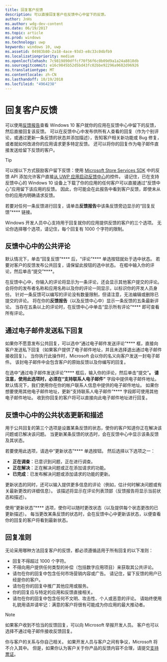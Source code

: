 ```yaml
---
title: 回复客户反馈
description: 可以直接回复客户在反馈中心中留下的反馈。
author: JnHs
ms.author: wdg-dev-content
ms.date: 06/19/2017
ms.topic: article
ms.prod: windows
ms.technology: uwp
keywords: windows 10, uwp
ms.assetid: 04983b80-2a18-4ace-93d3-e8c33c04bfb9
ms.localizationpriority: medium
ms.openlocfilehash: 7c9819890dffcf70f56f6c0b09d9a1a24a8818db
ms.sourcegitcommit: e16c9845b52d5bd43fc02bbe92296a9682d96926
ms.translationtype: MT
ms.contentlocale: zh-CN
ms.lasthandoff: 10/19/2018
ms.locfileid: "4964238"
---
```

# <a name="respond-to-customer-feedback"></a>回复客户反馈

可以使用[反馈报告](feedback-report.md)查看 Windows 10 客户就你的应用在反馈中心中留下的反馈，然后直接回复该反馈。 可以在反馈中心中发布供所有人查看的回复（作为个别评论，或通过更新一条反馈的状态并添加描述），告知客户相关新功能或 Bug 修复，或者就如何改进你的应用请求更多特定反馈。 还可以将你的回复作为电子邮件直接发送给留下反馈的客户。

> [!TIP]
> 可以按以下方式鼓励客户留下反馈：使用 [Microsoft Store Services SDK](http://aka.ms/store-em-sdk) 中的反馈 API 添加允许客户直接[从 UWP 应用启动反馈中心](../monetize/launch-feedback-hub-from-your-app.md)的控件。 请记住，已在支持反馈中心的 Windows 10 设备上下载了你的应用的任何客户可以直接通过“反馈中心”应用留下该应用的反馈。 因此，你可能会在此报告中看到客户反馈，即使未从你的应用内明确请求反馈。

若要对任何一条反馈进行回复，请单击**反馈报告**中该条反馈旁边显示的“回复反馈”**** 链接。

Windows 开发人员中心支持用于回复就你的应用提供反馈的客户的三个选项。 无论你选择哪个选项，请记住，每个回复有 1000 个字符的限制。

## <a name="public-comments-in-feedback-hub"></a>反馈中心中的公共评论

默认情况下，单击“回复反馈”**** 后，“评论”**** 单选按钮就处于选中状态。 若要对客户的反馈发布公共回复，请保留此按钮的选中状态。 在框中输入你的评论，然后单击“提交”****。

在反馈中心中，你输入的评论将显示为一条评论，还会显示其他客户提交的评论。 会将你的发布者名称和应用名称以及你的评论一同显示，以标识你的开发人员身份。 针对一条反馈可以编写的评论没有数量限制，但请注意，无法编辑或删除已提交的评论。 将在你的**反馈报告**（以及反馈中心中）显示一条反馈的五条最新评论。 当存在五条以上的评论时，在反馈中心中单击“显示所有评论”**** 即可查看所有评论。


## <a name="private-responses-via-email"></a>通过电子邮件发送私下回复

如果你不愿意发布公共回复，可以选中“通过电子邮件发送评论”**** 框，直接向客户发送私下回复（如果客户提供了电子邮件地址，并且未选择退出通过电子邮件接收回复）。 当你执行此操作时，Microsoft 会以你的名义向客户发送一封电子邮件。 该封电子邮件中会包含客户的原始反馈以及你编写的回复。

在选中“通过电子邮件发送评论”**** 框后，输入你的评论，然后单击“提交”****。 请注意，使用此选项时，必须在“支持联系人电子邮件”**** 字段中提供电子邮件地址。 默认情况下，我们使用你在你的帐户联系人信息中提供的电子邮件地址。 如果你想要使用其他电子邮件地址，更新“支持联系人电子邮件”**** 字段即可使用其他电子邮件地址。 收到你回复的客户将可以直接向此电子邮件地址进行回复。


## <a name="public-status-updates-and-descriptions-in-feedback-hub"></a>反馈中心中的公共状态更新和描述

用于公共回复的第三个选项是设置某条反馈的状态，使你的客户知道你正在解决该问题或已解决该问题。 当更新某条反馈的状态时，会在反馈中心中显示该条反馈及其状态。

若要使用此选项，请选中“更新状态”**** 单选按钮。 然后选择以下选项之一：

- **正在调查**：已意识到问题，正在进行调查。
- **正在解决**：正在解决问题或正在添加请求的功能。
- **已完成**：已发布解决问题或添加请求的功能的更新。

更新状态的同时，还可以输入提供更多信息的评论（例如，估计何时解决问题或有关最新更改的详细信息）。 该描述将显示在评论列表顶部（反馈报告将显示当前状态和描述）。

使用“更新状态”**** 选项，使你可以随时更改状态（以及提供每个状态更改的已更新描述）。 每当更改某条反馈的状态时，会在反馈中心中更新该状态，以便查看你的回复的客户将看到最新状态。


## <a name="guidelines-for-responses"></a>回复准则

无论采用哪种方法回复客户的反馈，都必须遵循适用于所有回复的以下准则：
- 回复不得超过 1000 个字符。
- 不得向用户提供任何类型的补偿（包括数字应用项目）来获取其公共评论。
- 请勿在你的回复中包含任何市场营销内容或广告。 请记住，留下反馈的用户已经是你的客户。
- 请勿在你的回复中推广其他应用或服务。
- 你的回复应与特定的应用和反馈直接相关。
- 请勿在你的回复中包含任何不文明、攻击性、个人或恶意的评论。 请始终使用礼貌用语并请牢记：满意的客户将很有可能成为你应用的最大推动者。

> [!NOTE]
> 如果客户收到不恰当的反馈回复，可以向 Microsoft 举报开发人员。 客户也可以选择不通过电子邮件接收反馈回复。

你与客户的关系与你自己相关。 如果开发人员与客户之间有争议，Microsoft 将不介入其中。 但是，如果你认为客户关于你产品的反馈内容不合理，请提交[支持票证](http://go.microsoft.com/fwlink/p/?LinkID=401178)。
